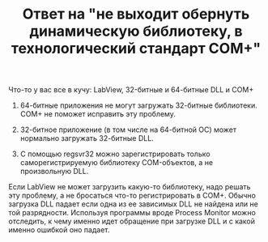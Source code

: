 ﻿---
title: "Ответ на \"не выходит обернуть динамическую библиотеку, в технологический стандарт COM+\""
se.owner.user_id: 240512
se.owner.display_name: "MSDN.WhiteKnight"
se.owner.link: "https://ru.stackoverflow.com/users/240512/msdn-whiteknight"
se.answer_id: 914580
se.question_id: 914569
se.post_type: answer
se.score: 5
se.is_accepted: True
---
<p>Что-то у вас все в кучу: LabView, 32-битные и 64-битные DLL и COM+</p>

<ol>
<li><p>64-битные приложения не могут загружать 32-битные библиотеки. COM+ не поможет исправить эту проблему.</p></li>
<li><p>32-битное приложение (в том числе на 64-битной ОС) может нормально загружать 32-битные DLL.  </p></li>
<li><p>С помощью regsvr32 можно зарегистрировать только саморегистрируемую библиотеку COM-объектов, а не произвольную DLL. </p></li>
</ol>

<p>Если LabView не может загрузить какую-то библиотеку, надо решать эту проблему, а не бросаться что-то регистрировать в COM+. Обычно загрузка DLL падает если одна из ее зависимых DLL не найдена или не той разрядности. Используя программы вроде Process Monitor можно отследить, к чему именно идет обращение при загрузке DLL и с какой именно ошибкой оно падает.</p>
